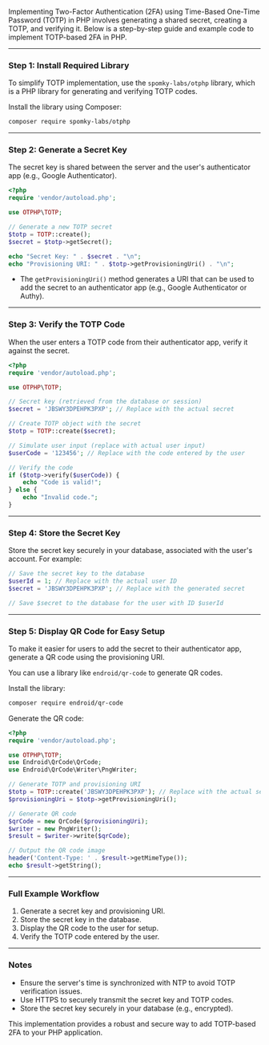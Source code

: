 Implementing Two-Factor Authentication (2FA) using Time-Based One-Time Password (TOTP) in PHP involves generating a shared secret, creating a TOTP, and verifying it. Below is a step-by-step guide and example code to implement TOTP-based 2FA in PHP.

---

### Step 1: Install Required Library
To simplify TOTP implementation, use the `spomky-labs/otphp` library, which is a PHP library for generating and verifying TOTP codes.

Install the library using Composer:
```bash
composer require spomky-labs/otphp
```

---

### Step 2: Generate a Secret Key
The secret key is shared between the server and the user's authenticator app (e.g., Google Authenticator).

```php
<?php
require 'vendor/autoload.php';

use OTPHP\TOTP;

// Generate a new TOTP secret
$totp = TOTP::create();
$secret = $totp->getSecret();

echo "Secret Key: " . $secret . "\n";
echo "Provisioning URI: " . $totp->getProvisioningUri() . "\n";
```

- The `getProvisioningUri()` method generates a URI that can be used to add the secret to an authenticator app (e.g., Google Authenticator or Authy).

---

### Step 3: Verify the TOTP Code
When the user enters a TOTP code from their authenticator app, verify it against the secret.

```php
<?php
require 'vendor/autoload.php';

use OTPHP\TOTP;

// Secret key (retrieved from the database or session)
$secret = 'JBSWY3DPEHPK3PXP'; // Replace with the actual secret

// Create TOTP object with the secret
$totp = TOTP::create($secret);

// Simulate user input (replace with actual user input)
$userCode = '123456'; // Replace with the code entered by the user

// Verify the code
if ($totp->verify($userCode)) {
    echo "Code is valid!";
} else {
    echo "Invalid code.";
}
```

---

### Step 4: Store the Secret Key
Store the secret key securely in your database, associated with the user's account. For example:

```php
// Save the secret key to the database
$userId = 1; // Replace with the actual user ID
$secret = 'JBSWY3DPEHPK3PXP'; // Replace with the generated secret

// Save $secret to the database for the user with ID $userId
```

---

### Step 5: Display QR Code for Easy Setup
To make it easier for users to add the secret to their authenticator app, generate a QR code using the provisioning URI.

You can use a library like `endroid/qr-code` to generate QR codes.

Install the library:
```bash
composer require endroid/qr-code
```

Generate the QR code:
```php
<?php
require 'vendor/autoload.php';

use OTPHP\TOTP;
use Endroid\QrCode\QrCode;
use Endroid\QrCode\Writer\PngWriter;

// Generate TOTP and provisioning URI
$totp = TOTP::create('JBSWY3DPEHPK3PXP'); // Replace with the actual secret
$provisioningUri = $totp->getProvisioningUri();

// Generate QR code
$qrCode = new QrCode($provisioningUri);
$writer = new PngWriter();
$result = $writer->write($qrCode);

// Output the QR code image
header('Content-Type: ' . $result->getMimeType());
echo $result->getString();
```

---

### Full Example Workflow
1. Generate a secret key and provisioning URI.
2. Store the secret key in the database.
3. Display the QR code to the user for setup.
4. Verify the TOTP code entered by the user.

---

### Notes
- Ensure the server's time is synchronized with NTP to avoid TOTP verification issues.
- Use HTTPS to securely transmit the secret key and TOTP codes.
- Store the secret key securely in your database (e.g., encrypted).

This implementation provides a robust and secure way to add TOTP-based 2FA to your PHP application.

